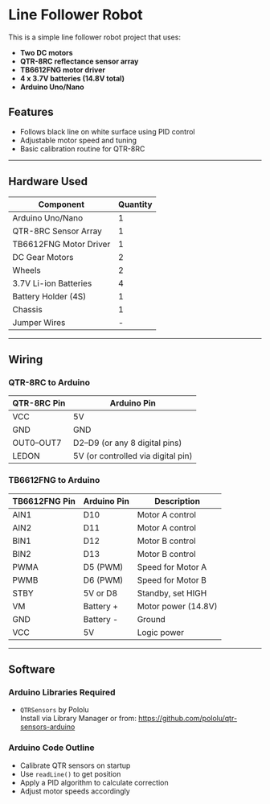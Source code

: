 # Line Follower Robot

This is a simple line follower robot project that uses:
- **Two DC motors**
- **QTR-8RC reflectance sensor array**
- **TB6612FNG motor driver**
- **4 x 3.7V batteries (14.8V total)**
- **Arduino Uno/Nano**

## Features
- Follows black line on white surface using PID control
- Adjustable motor speed and tuning
- Basic calibration routine for QTR-8RC

---

## Hardware Used

| Component              | Quantity |
|------------------------|----------|
| Arduino Uno/Nano       | 1        |
| QTR-8RC Sensor Array   | 1        |
| TB6612FNG Motor Driver | 1        |
| DC Gear Motors         | 2        |
| Wheels                 | 2        |
| 3.7V Li-ion Batteries  | 4        |
| Battery Holder (4S)    | 1        |
| Chassis                | 1        |
| Jumper Wires           | -        |

---

## Wiring

### QTR-8RC to Arduino
| QTR-8RC Pin | Arduino Pin |
|------------|-------------|
| VCC        | 5V          |
| GND        | GND         |
| OUT0–OUT7  | D2–D9 (or any 8 digital pins) |
| LEDON      | 5V (or controlled via digital pin) |

### TB6612FNG to Arduino
| TB6612FNG Pin | Arduino Pin | Description         |
|---------------|-------------|---------------------|
| AIN1          | D10         | Motor A control     |
| AIN2          | D11         | Motor A control     |
| BIN1          | D12         | Motor B control     |
| BIN2          | D13         | Motor B control     |
| PWMA          | D5 (PWM)    | Speed for Motor A   |
| PWMB          | D6 (PWM)    | Speed for Motor B   |
| STBY          | 5V or D8    | Standby, set HIGH   |
| VM            | Battery +   | Motor power (14.8V) |
| GND           | Battery -   | Ground              |
| VCC           | 5V          | Logic power         |

---

## Software

### Arduino Libraries Required
- `QTRSensors` by Pololu  
  Install via Library Manager or from: https://github.com/pololu/qtr-sensors-arduino

### Arduino Code Outline
- Calibrate QTR sensors on startup
- Use `readLine()` to get position
- Apply a PID algorithm to calculate correction
- Adjust motor speeds accordingly
